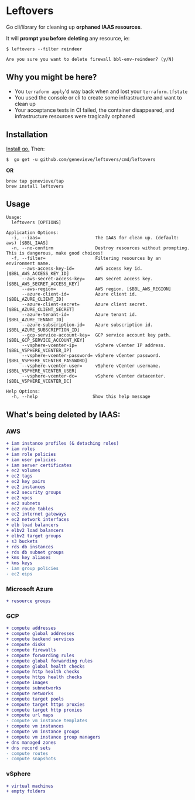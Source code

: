 # Leftovers

Go cli/library for cleaning up **orphaned IAAS resources**.

It will **prompt you before deleting** any resource, ie:

```
$ leftovers --filter reindeer

Are you sure you want to delete firewall bbl-env-reindeer? (y/N)
```



## Why you might be here?
- You `terraform apply`'d way back when and lost your `terraform.tfstate`
- You used the console or cli to create some infrastructure and want to clean up
- Your acceptance tests in CI failed, the container disappeared, and
infrastructure resources were tragically orphaned



## Installation

[Install go.](https://golang.org/doc/install) Then:

```
$  go get -u github.com/genevieve/leftovers/cmd/leftovers
```

**OR**

```
brew tap genevieve/tap
brew install leftovers
```



## Usage

```
Usage:
  leftovers [OPTIONS]

Application Options:
  -i, --iaas=                     The IAAS for clean up. (default: aws) [$BBL_IAAS]
  -n, --no-confirm                Destroy resources without prompting. This is dangerous, make good choices!
  -f, --filter=                   Filtering resources by an environment name.
      --aws-access-key-id=        AWS access key id. [$BBL_AWS_ACCESS_KEY_ID]
      --aws-secret-access-key=    AWS secret access key. [$BBL_AWS_SECRET_ACCESS_KEY]
      --aws-region=               AWS region. [$BBL_AWS_REGION]
      --azure-client-id=          Azure client id. [$BBL_AZURE_CLIENT_ID]
      --azure-client-secret=      Azure client secret. [$BBL_AZURE_CLIENT_SECRET]
      --azure-tenant-id=          Azure tenant id. [$BBL_AZURE_TENANT_ID]
      --azure-subscription-id=    Azure subscription id. [$BBL_AZURE_SUBSCRIPTION_ID]
      --gcp-service-account-key=  GCP service account key path. [$BBL_GCP_SERVICE_ACCOUNT_KEY]
      --vsphere-vcenter-ip=       vSphere vCenter IP address. [$BBL_VSPHERE_VCENTER_IP]
      --vsphere-vcenter-password= vSphere vCenter password. [$BBL_VSPHERE_VCENTER_PASSWORD]
      --vsphere-vcenter-user=     vSphere vCenter username. [$BBL_VSPHERE_VCENTER_USER]
      --vsphere-vcenter-dc=       vSphere vCenter datacenter. [$BBL_VSPHERE_VCENTER_DC]

Help Options:
  -h, --help                     Show this help message
```



## What's being deleted by IAAS:

### AWS

  ```diff
  + iam instance profiles (& detaching roles)
  + iam roles
  + iam role policies
  + iam user policies
  + iam server certificates
  + ec2 volumes
  + ec2 tags
  + ec2 key pairs
  + ec2 instances
  + ec2 security groups
  + ec2 vpcs
  + ec2 subnets
  + ec2 route tables
  + ec2 internet gateways
  + ec2 network interfaces
  + elb load balancers
  + elbv2 load balancers
  + elbv2 target groups
  + s3 buckets
  + rds db instances
  + rds db subnet groups
  + kms key aliases
  + kms keys
  - iam group policies
  - ec2 eips
  ```

### Microsoft Azure

  ```diff
  + resource groups
  ```

### GCP

  ```diff
  + compute addresses
  + compute global addresses
  + compute backend services
  + compute disks
  + compute firewalls
  + compute forwarding rules
  + compute global forwarding rules
  + compute global health checks
  + compute http health checks
  + compute https health checks
  + compute images
  + compute subnetworks
  + compute networks
  + compute target pools
  + compute target https proxies
  + compute target http proxies
  + compute url maps
  - compute vm instance templates
  + compute vm instances
  + compute vm instance groups
  + compute vm instance group managers
  + dns managed zones
  + dns record sets
  - compute routes
  - compute snapshots
  ```

### vSphere

  ```diff
  + virtual machines
  + empty folders
  ```
